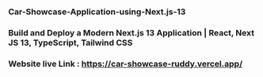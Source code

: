 ### Car-Showcase-Application-using-Next.js-13
### Build and Deploy a Modern Next.js 13 Application | React, Next JS 13, TypeScript, Tailwind CSS 

### Website live Link : https://car-showcase-ruddy.vercel.app/
